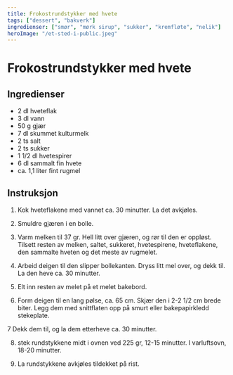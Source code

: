 ```yaml
---
title: Frokostrundstykker med hvete
tags: ["dessert", "bakverk"]
ingredienser: ["smør", "mørk sirup", "sukker", "kremfløte", "nelik"]
heroImage: "/et-sted-i-public.jpeg"
---
```


# Frokostrundstykker med hvete

## Ingredienser

- 2 dl hveteflak
- 3 dl vann
- 50 g gjær
- 7 dl skummet kulturmelk
- 2 ts salt
- 2 ts sukker
- 1 1/2 dl hvetespirer
- 6 dl sammalt fin hvete
- ca. 1,1 liter fint rugmel

## Instruksjon

1. Kok hveteflakene med vannet ca. 30 minutter. La det avkjøles.

2. Smuldre gjæren i en bolle.

3. Varm melken til 37 gr. Hell litt over gjæren, og rør til den er oppløst. Tilsett resten av melken, saltet, sukkeret, hvetespirene, hveteflakene, den sammalte hveten og det meste av rugmelet.

4. Arbeid deigen til den slipper bollekanten. Dryss litt mel over, og dekk til. La den heve ca. 30 minutter.

5. Elt inn resten av melet på et melet bakebord.

6. Form deigen til en lang pølse, ca. 65 cm. Skjær den i 2-2 1/2 cm brede biter. Legg dem med snittflaten opp på smurt eller bakepapirkledd stekeplate.

7 Dekk dem til, og la dem etterheve ca. 30 minutter.

8. stek rundstykkene midt i ovnen ved 225 gr, 12-15 minutter. I varluftsovn, 18-20 minutter.

9. La rundstykkene avkjøles tildekket på rist.

